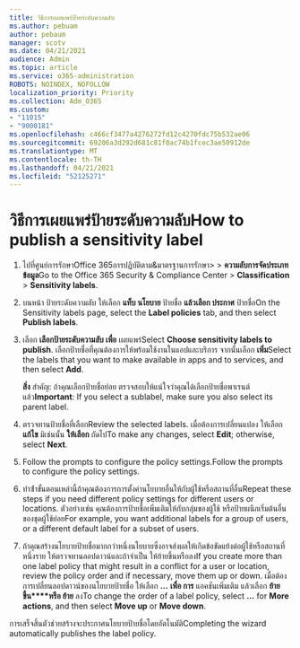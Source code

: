 ```yaml
---
title: วิธีการเผยแพร่ป้ายระดับความลับ
ms.author: pebuam
author: pebaum
manager: scotv
ms.date: 04/21/2021
audience: Admin
ms.topic: article
ms.service: o365-administration
ROBOTS: NOINDEX, NOFOLLOW
localization_priority: Priority
ms.collection: Adm_O365
ms.custom:
- "11015"
- "9000181"
ms.openlocfilehash: c466cf3477a4276272fd12c4270fdc75b532ae06
ms.sourcegitcommit: 69206a3d292d681c81f0ac74b1fcec3ae50912de
ms.translationtype: MT
ms.contentlocale: th-TH
ms.lasthandoff: 04/21/2021
ms.locfileid: "52125271"
---
```

# <a name="how-to-publish-a-sensitivity-label"></a><span data-ttu-id="b899a-102">วิธีการเผยแพร่ป้ายระดับความลับ</span><span class="sxs-lookup"><span data-stu-id="b899a-102">How to publish a sensitivity label</span></span>

1. <span data-ttu-id="b899a-103">ไปที่ศูนย์การรักษาOffice 365การปฏิบัติตาม&มาตรฐานการรักษา>  >  **ความลับการจัดประเภทข้อมูล**</span><span class="sxs-lookup"><span data-stu-id="b899a-103">Go to the Office 365 Security & Compliance Center > **Classification** > **Sensitivity labels**.</span></span>

1. <span data-ttu-id="b899a-104">บนหน้า ป้ายระดับความลับ ให้เลือก **แท็บ นโยบาย** ป้ายชื่อ **แล้วเลือก ประกาศ** ป้ายชื่อ</span><span class="sxs-lookup"><span data-stu-id="b899a-104">On the Sensitivity labels page, select the **Label policies** tab, and then select **Publish labels**.</span></span>

1. <span data-ttu-id="b899a-105">เลือก **เลือกป้ายระดับความลับ เพื่อ** เผยแพร่</span><span class="sxs-lookup"><span data-stu-id="b899a-105">Select **Choose sensitivity labels to publish**.</span></span> <span data-ttu-id="b899a-106">เลือกป้ายชื่อที่คุณต้องการให้พร้อมใช้งานในแอปและบริการ จากนั้นเลือก **เพิ่ม**</span><span class="sxs-lookup"><span data-stu-id="b899a-106">Select the labels that you want to make available in apps and to services, and then select **Add**.</span></span>

    <span data-ttu-id="b899a-107">**สิ่ง** สําคัญ: ถ้าคุณเลือกป้ายชื่อย่อย ตรวจสอบให้แน่ใจว่าคุณได้เลือกป้ายชื่อพาเรนต์แล้ว</span><span class="sxs-lookup"><span data-stu-id="b899a-107">**Important**: If you select a sublabel, make sure you also select its parent label.</span></span>

1. <span data-ttu-id="b899a-108">ตรวจทานป้ายชื่อที่เลือก</span><span class="sxs-lookup"><span data-stu-id="b899a-108">Review the selected labels.</span></span> <span data-ttu-id="b899a-109">เมื่อต้องการเปลี่ยนแปลง ให้เลือก **แก้ไข** มิเช่นนั้น **ให้เลือก** ถัดไป</span><span class="sxs-lookup"><span data-stu-id="b899a-109">To make any changes, select **Edit**; otherwise, select **Next**.</span></span>

1. <span data-ttu-id="b899a-110">Follow the prompts to configure the policy settings.</span><span class="sxs-lookup"><span data-stu-id="b899a-110">Follow the prompts to configure the policy settings.</span></span>

1. <span data-ttu-id="b899a-111">ทําซ้ําขั้นตอนเหล่านี้ถ้าคุณต้องการการตั้งค่านโยบายอื่นให้กับผู้ใช้หรือสถานที่อื่น</span><span class="sxs-lookup"><span data-stu-id="b899a-111">Repeat these steps if you need different policy settings for different users or locations.</span></span> <span data-ttu-id="b899a-112">ตัวอย่างเช่น คุณต้องการป้ายชื่อเพิ่มเติมให้กับกลุ่มของผู้ใช้ หรือป้ายผนึกเริ่มต้นอื่นของชุดผู้ใช้ย่อย</span><span class="sxs-lookup"><span data-stu-id="b899a-112">For example, you want additional labels for a group of users, or a different default label for a subset of users.</span></span>

1. <span data-ttu-id="b899a-113">ถ้าคุณสร้างนโยบายป้ายชื่อมากกว่าหนึ่งนโยบายซึ่งอาจส่งผลให้เกิดข้อขัดแย้งต่อผู้ใช้หรือสถานที่ หนึ่งราย ให้ตรวจทานลอปดาวน์และถ้าจําเป็น ให้ย้ายขึ้นหรือลง</span><span class="sxs-lookup"><span data-stu-id="b899a-113">If you create more than one label policy that might result in a conflict for a user or location, review the policy order and if necessary, move them up or down.</span></span> <span data-ttu-id="b899a-114">เมื่อต้องการเปลี่ยนลอปดาวน์ของนโยบายป้ายชื่อ ให้เลือก **...** **เพื่อ การ** แอคชันเพิ่มเติม แล้วเลือก **ย้ายขึ้น\*\*\*\*หรือ ย้าย** ลง</span><span class="sxs-lookup"><span data-stu-id="b899a-114">To change the order of a label policy, select **...** for **More actions**, and then select **Move up** or **Move down**.</span></span>

<span data-ttu-id="b899a-115">การเสร็จสิ้นตัวช่วยสร้างจะประกาศนโยบายป้ายชื่อโดยอัตโนมัติ</span><span class="sxs-lookup"><span data-stu-id="b899a-115">Completing the wizard automatically publishes the label policy.</span></span>